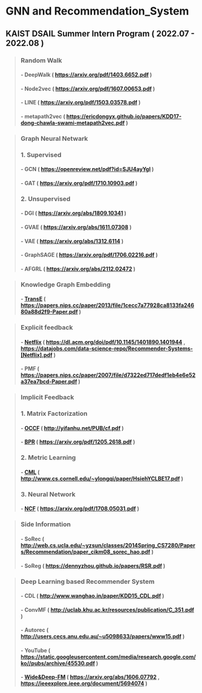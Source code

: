 # GNN and Recommendation_System

## KAIST DSAIL Summer Intern Program ( 2022.07 - 2022.08 )
> ### Random Walk 
> #### - DeepWalk ( https://arxiv.org/pdf/1403.6652.pdf )
> #### - Node2vec ( https://arxiv.org/pdf/1607.00653.pdf )
> #### - LINE ( https://arxiv.org/pdf/1503.03578.pdf )
> #### - metapath2vec ( https://ericdongyx.github.io/papers/KDD17-dong-chawla-swami-metapath2vec.pdf )


> ### Graph Neural Netwark
> ### 1. Supervised
> #### - GCN ( https://openreview.net/pdf?id=SJU4ayYgl )
> #### - GAT ( https://arxiv.org/pdf/1710.10903.pdf )
> ### 2. Unsupervised
> #### - DGI ( https://arxiv.org/abs/1809.10341 )
> #### - GVAE ( https://arxiv.org/abs/1611.07308 )
> #### - VAE ( https://arxiv.org/abs/1312.6114 )
> #### - GraphSAGE ( https://arxiv.org/pdf/1706.02216.pdf )
> #### - AFGRL ( https://arxiv.org/abs/2112.02472 )


> ### Knowledge Graph Embedding
> #### - [TransE](https://github.com/kyuhyeokGithub/GNN_RecSys/tree/main/TransE) ( https://papers.nips.cc/paper/2013/file/1cecc7a77928ca8133fa24680a88d2f9-Paper.pdf )


> ### Explicit feedback
> #### - [Netflix](https://github.com/kyuhyeokGithub/GNN_RecSys/tree/main/Netflix) ( https://dl.acm.org/doi/pdf/10.1145/1401890.1401944 , https://datajobs.com/data-science-repo/Recommender-Systems-[Netflix].pdf )
> #### - PMF ( https://papers.nips.cc/paper/2007/file/d7322ed717dedf1eb4e6e52a37ea7bcd-Paper.pdf )


> ### Implicit Feedback
> ### 1. Matrix Factorization
> #### - [OCCF](https://github.com/kyuhyeokGithub/GNN_RecSys/tree/main/OCCF) ( http://yifanhu.net/PUB/cf.pdf )
> #### - [BPR](https://github.com/kyuhyeokGithub/GNN_RecSys/tree/main/BPR) ( https://arxiv.org/pdf/1205.2618.pdf )
> ### 2. Metric Learning
> #### - [CML](https://github.com/kyuhyeokGithub/GNN_RecSys/tree/main/CML) ( http://www.cs.cornell.edu/~ylongqi/paper/HsiehYCLBE17.pdf )
> ### 3. Neural Network
> #### - [NCF](https://github.com/kyuhyeokGithub/GNN_RecSys/tree/main/NCF) ( https://arxiv.org/pdf/1708.05031.pdf )


> ### Side Information
> #### - SoRec ( http://web.cs.ucla.edu/~yzsun/classes/2014Spring_CS7280/Papers/Recommendation/paper_cikm08_sorec_hao.pdf )
> #### - SoReg ( https://dennyzhou.github.io/papers/RSR.pdf )


> ### Deep Learning based Recommender System
> #### - CDL ( http://www.wanghao.in/paper/KDD15_CDL.pdf )
> #### - ConvMF ( http://uclab.khu.ac.kr/resources/publication/C_351.pdf )
> #### - Autorec ( http://users.cecs.anu.edu.au/~u5098633/papers/www15.pdf )
> #### - YouTube ( https://static.googleusercontent.com/media/research.google.com/ko//pubs/archive/45530.pdf )
> #### - [Wide&Deep-FM](https://github.com/kyuhyeokGithub/GNN_RecSys/tree/main/FM) ( https://arxiv.org/abs/1606.07792 , https://ieeexplore.ieee.org/document/5694074 )
